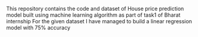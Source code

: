 This repository contains the code and dataset of House price prediction model built using machine learning algorithm as part of task1 of Bharat internship
For the given dataset I have managed to build a linear regression model with 75% accuracy
